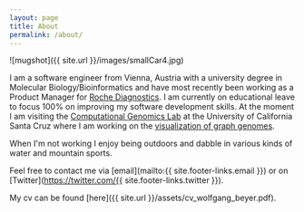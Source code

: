 ```yaml
---
layout: page
title: About
permalink: /about/
---
```


![mugshot]({{ site.url }}/images/smallCar4.jpg)

I am a software engineer from Vienna, Austria with a university degree in Molecular Biology/Bioinformatics and have most recently been working as a Product Manager for [Roche Diagnostics](http://www.roche.com/about/business/diagnostics.htm). I am currently on educational leave to focus 100% on improving my software development skills. At the moment I am visiting the [Computational Genomics Lab](https://cgl.genomics.ucsc.edu/) at the University of California Santa Cruz where I am working on the [visualization of graph genomes](https://github.com/wolfib/sequenceTubeMap).

When I'm not working I enjoy being outdoors and dabble in various kinds of water and mountain sports.

Feel free to contact me via [email](mailto:{{ site.footer-links.email }}) or on [Twitter](https://twitter.com/{{ site.footer-links.twitter }}).

My cv can be found [here]({{ site.url }}/assets/cv_wolfgang_beyer.pdf).
